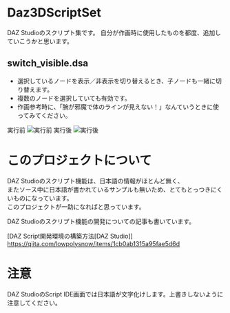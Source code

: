 # Daz3DScriptSet
DAZ Studioのスクリプト集です。
自分が作画時に使用したものを都度、追加していこうかと思います。

## switch_visible.dsa
 * 選択しているノードを表示／非表示を切り替えるとき、子ノードも一緒に切り替えます。
 * 複数のノードを選択していても有効です。
 * 作画参考時に、「腕が邪魔で体のラインが見えない！」なんていうときに使ってみてください。

実行前
![実行前](https://github.com/lowpolysnow/Daz3DScriptSet/blob/images/switch_visible_1.PNG "実行前")
実行後
![実行後](https://github.com/lowpolysnow/Daz3DScriptSet/blob/images/switch_visible_2.PNG "実行後")


# このプロジェクトについて
DAZ Studioのスクリプト機能は、日本語の情報がほとんど無く、<br/>
またソース中に日本語が書かれているサンプルも無いため、とてもとっつきにくいものになっています。<br/>
このプロジェクトが一助になればと思っています。

DAZ Studioのスクリプト機能の開発についての記事も書いています。

[DAZ Script開発環境の構築方法[DAZ Studio]]<br/>
https://qiita.com/lowpolysnow/items/1cb0ab1315a95fae5d6d


# 注意
DAZ StudioのScript IDE画面では日本語が文字化けします。上書きしないように注意してください。
